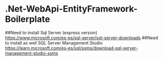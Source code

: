 # .Net-WebApi-EntityFramework-Boilerplate

##Need to install Sql Server (express version) https://www.microsoft.com/es-es/sql-server/sql-server-downloads
##Need to install as well SQL Server Management Studio https://learn.microsoft.com/es-es/sql/ssms/download-sql-server-management-studio-ssms
